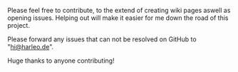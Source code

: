 Please feel free to contribute, to the extend of creating wiki pages aswell as opening issues.
Helping out will make it easier for me down the road of this project.

Please forward any issues that can not be resolved on GitHub to "hi@harleo.de".

Huge thanks to anyone contributing!
